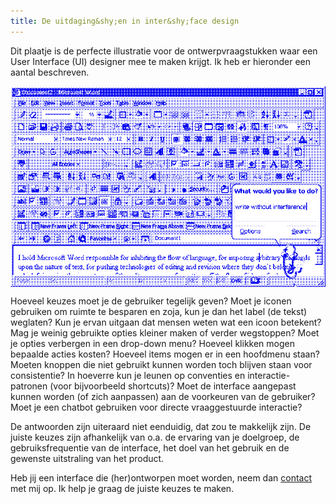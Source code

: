 ```yaml
---
title: De uitdaging&shy;en in inter&shy;face design
---
```



Dit plaatje is de perfecte illustratie voor de ontwerpvraagstukken waar een User Interface (UI) designer mee te maken krijgt. Ik heb er hieronder een aantal beschreven.

<a href="/uploads/buttons.png" style="display: block;"><img src="/uploads/buttons_pattern.png" style="display: block;" /></a>

Hoeveel keuzes moet je de gebruiker tegelijk geven? Moet je iconen gebruiken om ruimte te besparen en zoja, kun je dan het label (de tekst) weglaten? Kun je ervan uitgaan dat mensen weten wat een icoon betekent? Mag je weinig gebruikte opties kleiner maken of verder wegstoppen? Moet je opties verbergen in een drop-down menu? Hoeveel klikken mogen bepaalde acties kosten? Hoeveel items mogen er in een hoofdmenu staan? Moeten knoppen die niet gebruikt kunnen worden toch blijven staan voor consistentie? In hoeverre kun je leunen op conventies en interactie-patronen (voor bijvoorbeeld shortcuts)? Moet de interface aangepast kunnen worden (of zich aanpassen) aan de voorkeuren van de gebruiker? Moet je een chatbot gebruiken voor directe vraaggestuurde interactie?

De antwoorden zijn uiteraard niet eenduidig, dat zou te makkelijk zijn. De juiste keuzes zijn afhankelijk van o.a. de ervaring van je doelgroep, de gebruiksfrequentie van de interface, het doel van het gebruik en de gewenste uitstraling van het product.

Heb jij een interface die (her)ontworpen moet worden, neem dan [contact](/contact/) met mij op. Ik help je graag de juiste keuzes te maken.